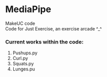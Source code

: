 # MediaPipe
MakeUC code <br>
Code for Just Exercise, an exercise arcade ^_^ <br>
<h3> Current works within the code: </h3>
<ol>
<li>Pushups.py</li>
<li>Curl.py</li>
<li>Squats.py</li>
<li>Lunges.pu</li>
</ol>

